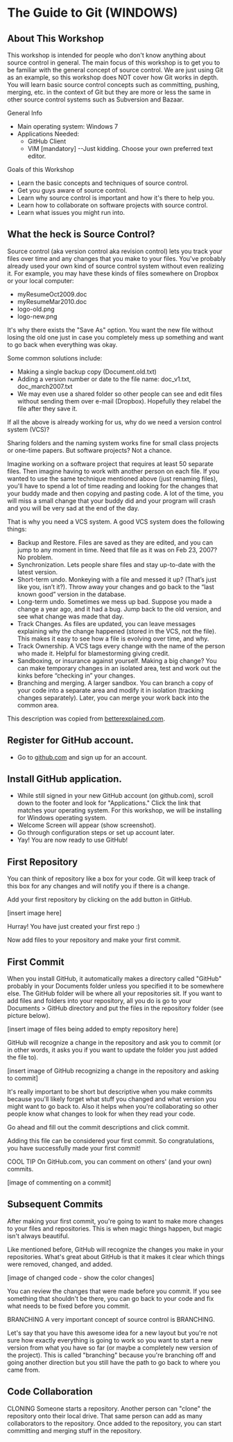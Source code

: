 The Guide to Git (WINDOWS)
================

About This Workshop
------------------
This workshop is intended for people who don't know anything about source control in general. The main focus of this workshop is to get you to be familiar with the general concept of source control. We are just using Git as an example, so this workshop does NOT cover how Git works in depth. You will learn basic source control concepts such as committing, pushing, merging, etc. in the context of Git but they are more or less the same in other source control systems such as Subversion and Bazaar. 

General Info

- Main operating system: Windows 7
- Applications Needed:
    - GitHub Client
    - VIM [mandatory] --Just kidding. Choose your own preferred text editor.

Goals of this Workshop

- Learn the basic concepts and techniques of source control.
- Get you guys aware of source control.
- Learn why source control is important and how it's there to help you.
- Learn how to collaborate on software projects with source control.
- Learn what issues you might run into.	

What the heck is Source Control?
---------------------------------
Source control (aka version control aka revision control) lets you track your files over time and any changes that you make to your files. You've probably already used your own kind of source control system without even realizing it. For example, you may have these kinds of files somewhere on Dropbox or your local computer:

- myResumeOct2009.doc
- myResumeMar2010.doc
- logo-old.png
- logo-new.png

It's why there exists the "Save As" option. You want the new file without losing the old one just in case you completely mess up something and want to go back when everything was okay. 

Some common solutions include:

- Making a single backup copy (Document.old.txt)
- Adding a version number or date to the file name: doc_v1.txt, doc_march2007.txt
- We may even use a shared folder so other people can see and edit files without sending them over e-mail (Dropbox). Hopefully they relabel the file after they save it.

If all the above is already working for us, why do we need a version control system (VCS)?

Sharing folders and the naming system works fine for small class projects or one-time papers. But software projects? Not a chance.

Imagine working on a software project that requires at least 50 separate files. Then imagine having to work with another person on each file. If you wanted to use the same technique mentioned above (just renaming files), you'll have to spend a lot of time reading and looking for the changes that your buddy made and then copying and pasting code. A lot of the time, you will miss a small change that your buddy did and your program will crash and you will be very sad at the end of the day.

That is why you need a VCS system. A good VCS system does the following things:

- Backup and Restore. Files are saved as they are edited, and you can jump to any moment in time. Need that file as it was on Feb 23, 2007? No problem.
- Synchronization. Lets people share files and stay up-to-date with the latest version.
- Short-term undo. Monkeying with a file and messed it up? (That’s just like you, isn’t it?). Throw away your changes and go back to the “last known good” version in the database.
- Long-term undo. Sometimes we mess up bad. Suppose you made a change a year ago, and it had a bug. Jump back to the old version, and see what change was made that day.
- Track Changes. As files are updated, you can leave messages explaining why the change happened (stored in the VCS, not the file). This makes it easy to see how a file is evolving over time, and why.
- Track Ownership. A VCS tags every change with the name of the person who made it. Helpful for blamestorming giving credit.
- Sandboxing, or insurance against yourself. Making a big change? You can make temporary changes in an isolated area, test and work out the kinks before “checking in” your changes.
- Branching and merging. A larger sandbox. You can branch a copy of your code into a separate area and modify it in isolation (tracking changes separately). Later, you can merge your work back into the common area.

This description was copied from [betterexplained.com](http://betterexplained.com/articles/a-visual-guide-to-version-control/).


Register for GitHub account.
----------------------------

- Go to [github.com](http://github.com) and sign up for an account.


Install GitHub application.
----------------------------

- While still signed in your new GitHub account (on github.com), scroll down to the footer and look for "Applications." Click the link that matches your operating system. For this workshop, we will be installing for Windows operating system. 
- Welcome Screen will appear (show screenshot).
- Go through configuration steps or set up account later.
- Yay! You are now ready to use GitHub!

First Repository
----------------
You can think of repository like a box for your code. Git will keep track of this box for any changes and will notify you if there is a change. 

Add your first repository by clicking on the add button in GitHub. 

[insert image here]

Hurray! You have just created your first repo :)

Now add files to your repository and make your first commit.


First Commit
------------
When you install GitHub, it automatically makes a directory called "GitHub" probably in your Documents folder unless you specified it to be somewhere else. The GitHub folder will be where all your repositories sit. If you want to add files and folders into your repository, all you do is go to your Documents > GitHub directory and put the files in the repository folder (see picture below). 

[insert image of files being added to empty repository here]

GitHub will recognize a change in the repository and ask you to commit (or in other words, it asks you if you want to update the folder you just added the file to).

[insert image of GitHub recognizing a change in the repository and asking to commit]

It's really important to be short but descriptive when you make commits because you'll likely forget what stuff you changed and what version you might want to go back to. Also it helps when you're collaborating so other people know what changes to look for when they read your code. 

Go ahead and fill out the commit descriptions and click commit. 

Adding this file can be considered your first commit. So congratulations, you have successfully made your first commit! 

COOL TIP
On GitHub.com, you can comment on others' (and your own) commits.

[image of commenting on a commit]

Subsequent Commits
------------------
After making your first commit, you're going to want to make more changes to your files and repositories. This is when magic things happen, but magic isn't always beautiful.

Like mentioned before, GitHub will recognize the changes you make in your repositories. What's great about GitHub is that it makes it clear which things were removed, changed, and added. 

[image of changed code - show the color changes]

You can review the changes that were made before you commit. If you see something that shouldn't be there, you can go back to your code and fix what needs to be fixed before you commit. 

BRANCHING
A very important concept of source control is BRANCHING.

Let's say that you have this awesome idea for a new layout but you're not sure how exactly everything is going to work so you want to start a new version from what you have so far (or maybe a completely new version of the project). This is called "branching" because you're branching off and going another direction but you still have the path to go back to where you came from.


Code Collaboration
------------------

CLONING
Someone starts a repository. Another person can "clone" the repository onto their local drive.
That same person can add as many collaborators to the repository.
Once added to the repository, you can start committing and merging stuff in the repository.


